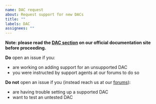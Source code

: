 ```yaml
---
name: DAC request
about: Request support for new DACs
title: ""
labels: DAC
assignees: ""
---
```


**Note: please read the [DAC section]([text](https://iotsound.github.io/iotsound/docs/05-audio-interfaces.html#dac-boards)) on our official documentation site before proceeding.**

**Do** open an issue if you:

- are working on adding support for an unsupported DAC
- you were instructed by support agents at our forums to do so

**Do not** open an issue if you (instead reach us at our [forums](https://forums.balena.io/)):

- are having trouble setting up a supported DAC
- want to test an untested DAC
